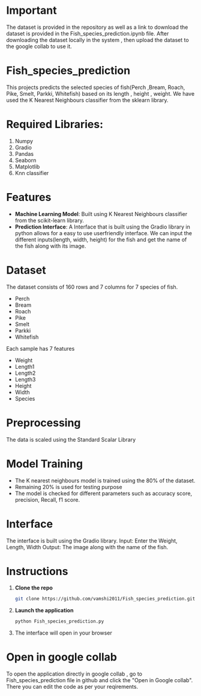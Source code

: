 # Important
The dataset is provided in the repository as well as a link to download the dataset is provided in the Fish_species_prediction.ipynb file. After downloading the dataset locally in the system , then upload the dataset to the google collab to use it.

# Fish_species_prediction
This projects predicts the selected species of fish(Perch ,Bream, Roach, Pike, Smelt, Parkki, Whitefish) based on its length , height , weight. We have used the K Nearest Neighbours classifier from the sklearn library.

# Required Libraries:
1. Numpy
2. Gradio
3. Pandas
4. Seaborn
5. Matplotlib
6. Knn classifier

# Features
- **Machine Learning Model**: Built using K Nearest Neighbours classifier from the scikit-learn library.
- **Prediction Interface**: A Interface that is built using the Gradio library in python allows for a easy to use userfriendly interface. We can input the different inputs(length, width, height) for the fish and get the name of the fish along with its image.

# Dataset
The dataset consists of 160 rows and 7 columns for 7 species of fish.
- Perch
- Bream
- Roach
- Pike
- Smelt
- Parkki
- Whitefish

Each sample has 7 features
- Weight
- Length1
- Length2
- Length3
- Height
- Width
- Species

# Preprocessing 
The data is scaled using the Standard Scalar Library 

# Model Training
- The K nearest neighbours model is trained using the 80% of the dataset.
- Remaining 20% is used for testing purpose
- The model is checked for different parameters such as accuracy score, precision, Recall, f1 score.

# Interface
The interface is built using the Gradio library.
Input: Enter the Weight, Length, Width
Output: The image along with the name of the fish.

# Instructions
1. **Clone the repo**
   ```bash
   git clone https://github.com/vamshi2011/Fish_species_prediction.git
   ```
2. **Launch the application**
    ```bash
   python Fish_species_prediction.py
   ```
3. The interface will open in your browser

# Open in google collab
To open the application directly in google collab , go to Fish_species_prediction file in github and click the "Open in Google collab". There you can edit the code as per your reqirements.
